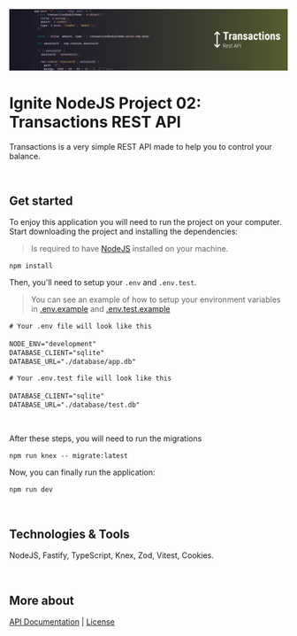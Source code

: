 <img src=".github/transactions-banner.svg">

# Ignite NodeJS Project 02: Transactions REST API
Transactions is a very simple REST API made to help you to control your balance.

<br />

## Get started
To enjoy this application you will need to run the project on your computer. Start downloading the project and installing the dependencies:

> Is required to have [NodeJS](https://nodejs.org/en) installed on your machine.

```
npm install
```

Then, you'll need to setup your `.env` and `.env.test`.

> You can see an example of how to setup your environment variables in [.env.example](https://github.com/feponiel/ignite-courses-vault/tree/main/ignite-nodejs/projects/project-02/.env.example) and [.env.test.example](https://github.com/feponiel/ignite-courses-vault/tree/main/ignite-nodejs/projects/project-02/.env.test.example)

```
# Your .env file will look like this

NODE_ENV="development"
DATABASE_CLIENT="sqlite"
DATABASE_URL="./database/app.db"
```
```
# Your .env.test file will look like this

DATABASE_CLIENT="sqlite"
DATABASE_URL="./database/test.db"
```

<br />

After these steps, you will need to run the migrations

```
npm run knex -- migrate:latest
```

Now, you can finally run the application:

```
npm run dev
```

<br />

## Technologies & Tools
NodeJS, Fastify, TypeScript, Knex, Zod, Vitest, Cookies.

<br />

## More about
<a href="https://github.com/feponiel/ignite-courses-vault/tree/main/ignite-nodejs/projects/project-02/documentation.md">API Documentation</a> | <a href="https://opensource.org/license/mit">License</a>
